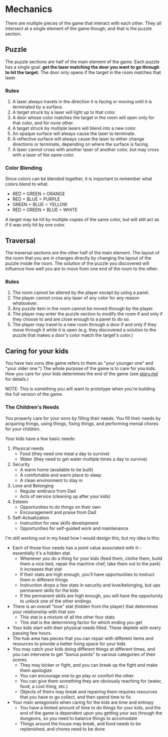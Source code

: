 # Mechanics

There are multiple pieces of the game that interact with each other. They all intersect at a single element of the game though, and that is the puzzle section.

## Puzzle

The puzzle sections are half of the main element of the game. Each puzzle has a single goal: **get the laser matching the door you want to go through to hit the target.** The door only opens if the target in the room matches that laser.

### Rules

1. A laser always travels in the direction it is facing or moving until it is terminated by a surface.
2. A target struck by a laser will light up to that color.
3. A door whose color matches the target in the room will open only for that color, and for none other.
4. A target struck by multiple lasers will blend into a new color.
5. An opaque surface will always cause the laser to terminate.
6. A reflective surface will always cause the laser to either change directions or terminate, depending on where the surface is facing.
7. A laser cannot cross with another laser of another color, but may cross with a laser of the same color.

### Color Blending

Since colors can be blended together, it is important to remember what colors blend to what.

* RED + GREEN = ORANGE
* RED + BLUE = PURPLE
* GREEN + BLUE = YELLOW
* RED + GREEN + BLUE = WHITE

A target may be hit by multiple copies of the same color, but will still act as if it was only hit by one color.

## Traversal

The traversal sections are the other half of the main element. The layout of the room that you are in changes directly by changing the layout of the puzzle inside the room. The solution of the puzzle you discovered will influence how well you are to move from one end of the room to the other.

### Rules

1. The room cannot be altered by the player except by using a panel.
2. The player cannot cross any laser of any color for any reason whatsoever.
3. Any puzzle item in the room cannot be moved through by the player.
4. The player may enter the puzzle section to modify the room if and only if they choose to and are close enough to a panel to do so.
5. The player may travel to a new room through a door if and only if they move through it while it is open (e.g. they discovered a solution to the puzzle that makes a door's color match the target's color.)

## Caring for your kids

You have two sons (the game refers to them as "your younger one" and "your older one.") The whole purpose of the game is to care for you kids. How you care for your kids determines the end of the game (see [story.md](story.md) for details.)

NOTE: This is something you will want to prototype when you're building the full version of the game.

### The Children's Needs

You properly care for your sons by filling their needs. You fill their needs by acquiring things, using things, fixing things, and performing menial chores for your children.

Your kids have a few basic needs:

1. Physical needs
	* Food (they need one meal a day to survive)
	* Water (they need to get water multiple times a day to survive)
2. Security
	* A warm home (available to be built)
	* A comfortable and warm place to sleep
	* A clean environment to stay in
3. Love and Belonging
	* Regular embrace from Dad
	* Acts of service (cleaning up after your kids)
4. Esteem
	* Opportunities to do things on their own
	* Encouragement and praise from Dad
5. Self-Actualization
	* Instruction for new skills development
	* Opportunities for self-guided work and maintenance

I'm still working out in my head how I would design this, but my idea is this:

* Each of those four needs has a point value associated with it--essentially it's a hidden stat.
	* Whenever you do a thing for your kids (feed them, clothe them, build them a nice bed, repair the machine chef, take them out to the park) it increases that stat
	* If their stats are high enough, you'll have opportunities to instruct them in different things
	* Instruction drops a few stats in security and love/belonging, but ups permanent skills for the kids
	* If the permanent skills are high enough, you will have the opportunity to unlock one of the other endings
* There is an overall "love" stat (hidden from the player) that determines your relationship with that son
	* This stat is a mixture of all the other four stats
	* This stat is the determining factor for which ending you get
* Your kids start with their physical needs filled. These deplete with every passing few hours.
* The hub area has pieces that you can repair with different items and resources to provide a better living space for your kids
* You may catch your kids doing different things at different times, and you can intervene to get "bonus points" to various categories of their scores.
	* They may bicker or fight, and you can break up the fight and make them apologize
	* You can encourage one to go play or comfort the other
	* You can give them something they are obviously reaching for (water, food, a cool thing, etc.)
	* Objects of theirs may break and repairing them requires resources that you have to go collect, and then spend time to fix
* Your main antagonists when caring for the kids are time and entropy
	* You have a limited amount of time to do things for your kids, and the end of the game is dependent upon you getting your ass through the dungeons, so you need to balance things to accomodate
	* Things around the house may break, and food needs to be replenished, and chores need to be done